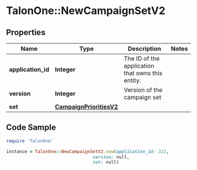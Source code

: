 # TalonOne::NewCampaignSetV2

## Properties

Name | Type | Description | Notes
------------ | ------------- | ------------- | -------------
**application_id** | **Integer** | The ID of the application that owns this entity. | 
**version** | **Integer** | Version of the campaign set | 
**set** | [**CampaignPrioritiesV2**](CampaignPrioritiesV2.md) |  | 

## Code Sample

```ruby
require 'TalonOne'

instance = TalonOne::NewCampaignSetV2.new(application_id: 322,
                                 version: null,
                                 set: null)
```


